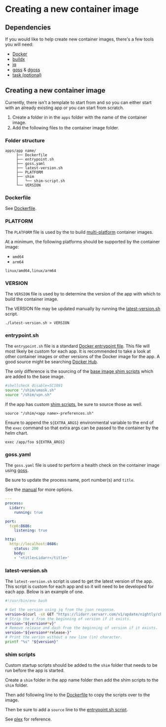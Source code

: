 # Creating a new container image

## Dependencies

If you would like to help create new container images, there's a few tools
you will need:

- [Docker](https://www.docker.com/get-started)
- [buildx](https://docs.docker.com/buildx/working-with-buildx/)
- [jq](https://stedolan.github.io/jq/)
- [goss] & [dgoss]
- [task (optional)](https://github.com/go-task/task)

## Creating a new container image

Currently, there isn't a template to start from and so you can either start
with an already existing app or you can start from scratch.

1. Create a folder in in the `apps` folder with the name of the container
image.
2. Add the following files to the container image folder.

### Folder structure

```shell
apps/app name/
     ├── Dockerfile
     ├── entrypoint.sh
     ├── goss.yaml
     ├── latest-version.sh
     ├── PLATFORM
     ├── shim
     │   └── shim-script.sh
     └── VERSION
```

### Dockerfile

See [Dockerfile](./dockerfile.md).

### PLATFORM

The `PLATFORM` file is used by the to build [multi-platform] container images.

At a minimum, the following platforms should be supported by the container
image:

- `amd64`
- `arm64`

```shell
linux/amd64,linux/arm64
```

### VERSION

The `VERSION` file is used by to determine the version of the app with which
to build the container image.

The VERSION file may be updated manually by running the
[latest-version.sh](#latest-versionsh) script.

```shell
./latest-version.sh > VERSION
```

### entrypoint.sh

The `entrypoint.sh` file is a standard [Docker entrypoint file][entrypoint.sh].
This file will most likely be custom for each app. It is recommended to take a
look at other container images or other versions of the Docker image for the
app. A good source might be searching [Docker Hub](https://hub.docker.com/).

The only difference is the sourcing of the [base image shim scripts]
which are added to the base image.

```bash
#shellcheck disable=SC1091
source "/shim/umask.sh"
source "/shim/vpn.sh"
```

If the app has custom [shim scripts](#shim-scripts), be sure to source those
as well.

```shell
source "/shim/<app name>-preferences.sh"
```

Ensure to append the `${EXTRA_ARGS}` environmental variable to the end of the
`exec` command so that extra args can be passed to the container by the helm
chart.

```shell
exec /app/foo ${EXTRA_ARGS}
```

### goss.yaml

The `goss.yaml` file is used to perform a health check on the container image
using [goss][goss].

Be sure to update the process name, port number(s) and `title`.

See the [manual] for more options.

```yaml
---
process:
  Lidarr:
    running: true

port:
  tcp6:8686:
    listening: true

http:
  http://localhost:8686:
    status: 200
    body:
    - '<title>Lidarr</title>'
```

### latest-version.sh

The `latest-version.sh` script is used to get the latest version of the app.
This script is custom for each app and so it will need to be developed for
each app. Below is an example of one.

```bash
#!/usr/bin/env bash

# Get the version using jq from the json response.
version=$(curl -sX GET "https://lidarr.servarr.com/v1/update/nightly/changes?os=linux" | jq --raw-output '.[0].version')
# Strip the v from the beginning of version if it exists.
version="${version#*v}"
# Remove release and dash from the beginning of version if it exists.
version="${version#*release-}"
# Print the verion without a new line (\n) character.
printf "%s" "${version}"
```

### shim scripts

Custom startup scripts should be added to the `shim` folder that needs to be
run before the app is started.

Create a `shim` folder in the app name folder then add the shim scripts to the
`shim` folder.

Then add following line to the [Dockerfile](./dockerfile.md#shim-scripts) to
copy the scripts over to the image.

Then be sure to add a `source` line to the [entrypoint.sh script](#entrypointsh).

See [plex] for reference.

[base image shim scripts]: ./base-images.md#shim-scripts
[goss]: https://github.com/aelsabbahy/goss
[dgoss]: https://github.com/aelsabbahy/goss/tree/master/extras/dgoss
[manual]: https://github.com/aelsabbahy/goss/blob/master/docs/manual.md
[multi-platform]: https://docs.docker.com/buildx/working-with-buildx/#build-multi-platform-images
[entrypoint.sh]: https://docs.docker.com/engine/reference/builder/#entrypoint
[plex]: https://github.com/k8s-at-spiti/container-images/tree/main/apps/plex
